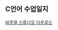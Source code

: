 <h2>C언어 수업일지</h2>
<a href="https://visualstudio.microsoft.com/ko/thank-you-downloading-visual-studio/?sku=Community&rel=16">비주얼 스튜디오 다운로드 </a>
